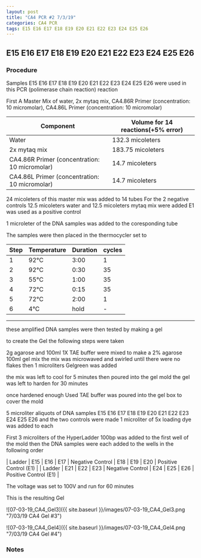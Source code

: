 ```yaml
---
layout: post
title: "CA4 PCR #2 7/3/19"
categories: CA4 PCR
tags: E15 E16 E17 E18 E19 E20 E21 E22 E23 E24 E25 E26 
---
```


##  E15 E16 E17 E18 E19 E20 E21 E22 E23 E24 E25 E26

### Procedure

Samples E15 E16 E17 E18 E19 E20 E21 E22 E23 E24 E25 E26 were used in this PCR (polimerase chain reaction) reaction 

First A Master Mix of water, 2x mytaq mix, CA4.86R Primer (concentration: 10 micromolar), CA4.86L Primer (concentration: 10 micromolar)


|Component| Volume for 14 reactions(+5% error)|
|---------|---------------------------|
|Water| 132.3 micoleters|
|2x mytaq mix| 183.75 micoleters|
|CA4.86R Primer (concentration: 10 micromolar)| 14.7 micoleters|
|CA4.86L Primer (concentration: 10 micromolar)| 14.7 micoleters|

24 micoleters of this master mix was added to 14 tubes 
For the 2 negative controls 12.5 micoleters water and 12.5 micoleters mytaq mix were added
E1 was used as a positive control

1 microleter of the DNA samples was added to the coresponding tube

The samples were then placed in the thermocycler set to 

|Step|Temperature|Duration|cycles|
|----|-------|--------|-------|
|1|92°C|3:00|1|
|2|92°C|0:30|35|
|3|55°C|1:00|35|
|4|72°C|0:15|35|
|5|72°C|2:00|1|
|6|4°C|hold|-|

___________

these amplified DNA samples were then tested by making a gel

to create the Gel the following steps were taken 

2g agarose and 100ml 1X TAE buffer were mixed to make a 2% agarose 100ml gel mix 
the mix was microwaved and swirled until there were no flakes 
then 1 microliters Gelgreen was added

the mix was left to cool for 5 minutes then poured into the gel mold
the gel was left to harden for 30 minutes 

once hardened enough Used TAE buffer was poured into the gel box to cover the mold

5 microliter aliquots of DNA samples  E15 E16 E17 E18 E19 E20 E21 E22 E23 E24 E25 E26 and the two controls were made 
1 microliter of 5x loading dye was added to each

First 3 microliters of the HyperLadder 100bp was added to the first well of the mold 
then the DNA samples were each added to the wells in the following order 

| Ladder | E15 | E16 | E17 | Negative Control | E18 | E19 | E20 | Positive Control (E1) |
| Ladder | E21 | E22 | E23 | Negative Control | E24 | E25 | E26 | Positive Control (E1) |

The voltage was set to 100V and run for 60 minutes


This is the resulting Gel

![07-03-19_CA4_Gel3]({{ site.baseurl }}/images/07-03-19_CA4_Gel3.png "7/03/19 CA4 Gel #3")

![07-03-19_CA4_Gel4]({{ site.baseurl }}/images/07-03-19_CA4_Gel4.png "7/03/19 CA4 Gel #4")


### Notes

